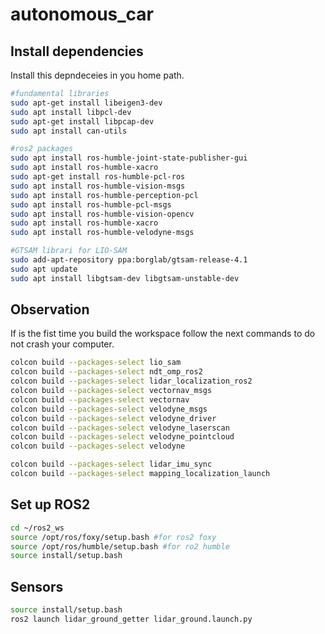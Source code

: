 # autonomous_car
 
## Install dependencies 
Install this depndeceies in you home path. 
```bash
#fundamental libraries
sudo apt-get install libeigen3-dev
sudo apt install libpcl-dev
sudo apt-get install libpcap-dev
sudo apt install can-utils

#ros2 packages
sudo apt install ros-humble-joint-state-publisher-gui
sudo apt install ros-humble-xacro
sudo apt-get install ros-humble-pcl-ros
sudo apt install ros-humble-vision-msgs
sudo apt install ros-humble-perception-pcl
sudo apt install ros-humble-pcl-msgs
sudo apt install ros-humble-vision-opencv
sudo apt install ros-humble-xacro
sudo apt install ros-humble-velodyne-msgs

#GTSAM librari for LIO-SAM
sudo add-apt-repository ppa:borglab/gtsam-release-4.1
sudo apt update
sudo apt install libgtsam-dev libgtsam-unstable-dev
```

## Observation 
If is the fist time you build the workspace follow the next commands to do not crash your computer. 
 ```bash
colcon build --packages-select lio_sam
colcon build --packages-select ndt_omp_ros2
colcon build --packages-select lidar_localization_ros2
colcon build --packages-select vectornav_msgs
colcon build --packages-select vectornav
colcon build --packages-select velodyne_msgs
colcon build --packages-select velodyne_driver
colcon build --packages-select velodyne_laserscan
colcon build --packages-select velodyne_pointcloud
colcon build --packages-select velodyne

colcon build --packages-select lidar_imu_sync
colcon build --packages-select mapping_localization_launch
```

 ## Set up ROS2
```bash
cd ~/ros2_ws
source /opt/ros/foxy/setup.bash #for ros2 foxy
source /opt/ros/humble/setup.bash #for ro2 humble
source install/setup.bash
```

 ## Sensors
```bash
source install/setup.bash
ros2 launch lidar_ground_getter lidar_ground.launch.py
```

